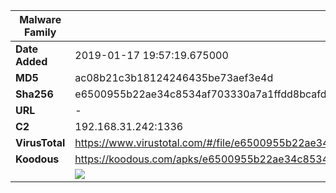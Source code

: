 | Malware Family | SpyNote                                                      |
| -------------- | ------------------------------------------------------------ |
| **Date Added** | 2019-01-17 19:57:19.675000                                                   |
| **MD5**        | ac08b21c3b18124246435be73aef3e4d                             |
| **Sha256**     | e6500955b22ae34c8534af703330a7a1ffdd8bcafd48db87dc40ec2998e72ebd |
| **URL**        | -                                                            |
| **C2**         | 192.168.31.242:1336 |
| **VirusTotal** | https://www.virustotal.com/#/file/e6500955b22ae34c8534af703330a7a1ffdd8bcafd48db87dc40ec2998e72ebd/detection |
| **Koodous**    | https://koodous.com/apks/e6500955b22ae34c8534af703330a7a1ffdd8bcafd48db87dc40ec2998e72ebd |
|                | ![](../assets/e6500955b22ae34c8534af703330a7a1ffdd8bcafd48db87dc40ec2998e72ebd.png) |